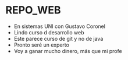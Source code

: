 # REPO_WEB

- En sistemas UNI con Gustavo Coronel
- Lindo curso d desarrollo web
- Este parece curso de git y no de java
- Pronto seré un experto
- Voy a ganar mucho dinero, más que mi profe

